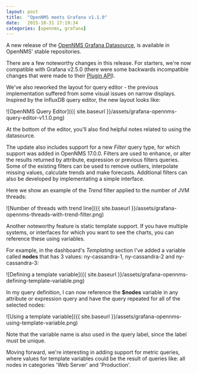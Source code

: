 ```yaml
---
layout: post
title:  "OpenNMS meets Grafana v1.1.0"
date:   2015-10-31 17:19:34
categories: [opennms, grafana]
---
```


A new release of the [OpenNMS Grafana Datasource], is available in OpenNMS' stable repositories.

There are a few noteworthy changes in this release. For starters, we're now compatible with Grafana v2.5.0 (there were some backwards incompatible changes that were made to their [Plugin API]).

We've also reworked the layout for query editor - the previous implementation suffered from some visual issues on narrow displays. Inspired by the InfluxDB query editor, the new layout looks like:

![OpenNMS Query Editor]({{ site.baseurl }}/assets/grafana-opennms-query-editor-v1.1.0.png)


At the bottom of the editor, you'll also find helpful notes related to using the datasource.

The update also includes support for a new _Filter_ query type, for which support was added in OpenNMS 17.0.0. Filters are used to enhance, or alter the results returned by attribute, expression or previous filters queries. Some of the existing filters can be used to remove outliers, interpolate missing values, calculate trends and make forecasts. Additional filters can also be developed by implementating a simple interface.

Here we show an example of the _Trend_ filter applied to the number of JVM threads:

![Number of threads with trend line]({{ site.baseurl }}/assets/grafana-opennms-threads-with-trend-filter.png)

Another noteworthy feature is static template support. If you have multiple systems, or interfaces for which you want to see the charts, you can reference these using variables.

For example, in the dashboard's _Templating_ section I've added a variable called **nodes** that has 3 values: ny-cassandra-1, ny-cassandra-2 and ny-cassandra-3:

![Defining a template variable]({{ site.baseurl }}/assets/grafana-opennms-defining-template-variable.png)

In my query definition, I can now reference the **$nodes** variable in any attribute or expression query and have the query repeated for all of the selected nodes:

![Using a template variable]({{ site.baseurl }}/assets/grafana-opennms-using-template-variable.png)

Note that the variable name is also used in the query label, since the label must be unique.

Moving forward, we're interesting in adding support for metric queries, where values for template variables could be the result of queries like: all nodes in categories 'Web Server' and 'Production'.

[OpenNMS Grafana Datasource]: http://www.opennms.org/wiki/Grafana
[Plugin API]: https://github.com/grafana/grafana/blob/master/docs/sources/datasources/plugin_api.md

